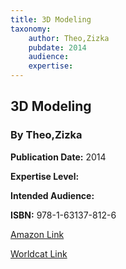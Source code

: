 ```yaml
---
title: 3D Modeling
taxonomy:
	author: Theo,Zizka
	pubdate: 2014
	audience: 
	expertise: 
---
```

## 3D Modeling
### By Theo,Zizka


**Publication Date:** 2014

**Expertise Level:** 

**Intended Audience:** 

**ISBN:** 978-1-63137-812-6

[Amazon Link]()

[Worldcat Link]()